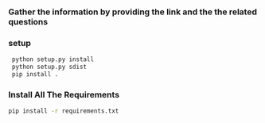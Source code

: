 ### Gather the information by providing the link and the the related questions 

### setup 
```bash
 python setup.py install 
 python setup.py sdist 
 pip install .
```

### Install All The Requirements
```bash
pip install -r requirements.txt 
```

